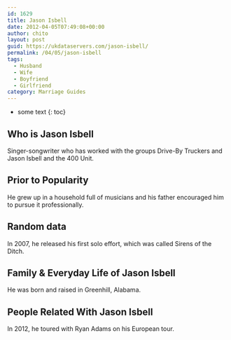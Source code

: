 ```yaml
---
id: 1629
title: Jason Isbell
date: 2012-04-05T07:49:08+00:00
author: chito
layout: post
guid: https://ukdataservers.com/jason-isbell/
permalink: /04/05/jason-isbell
tags:
  - Husband
  - Wife
  - Boyfriend
  - Girlfriend
category: Marriage Guides
---
```


* some text
{: toc}


## Who is  Jason Isbell
                  
                  
                  
Singer-songwriter who has worked with the groups Drive-By Truckers and Jason Isbell and the 400 Unit.
                  
                
                
                
## Prior to Popularity 
                  
                  
                  
He grew up in a household full of musicians and his father encouraged him to pursue it professionally.
                  
                
                
                
## Random data 
                  
                  
                  
In 2007, he released his first solo effort, which was called Sirens of the Ditch.
                  
                
                
                
## Family & Everyday Life of Jason Isbell
                  
                  
                  
He was born and raised in Greenhill, Alabama.
                  
                
                
                
## People Related With  Jason Isbell
                  
                  
                  
In 2012, he toured with Ryan Adams on his European tour.
                  
                
              
            
          
          
          
    
    
  
